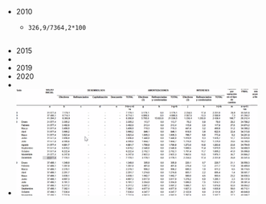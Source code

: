 - 2010
	- ```calc
	  326,9/7364,2*100
	  
	  
	  ```
- 2015
-
- 2019
- 2020
-
- ![image.png](../assets/image_1642466710060_0.png)